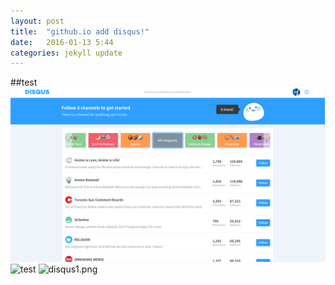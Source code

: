 ```yaml
---
layout: post
title:  "github.io add disqus!"
date:   2016-01-13 5:44
categories: jekyll update
---
```


##test
![test](https://github.com/ekeon/ekeon.github.io/blob/master/image/disqus1.png)
![test](/ekeon/ekeon.github.io/blob/master/image/disqus1.png?raw=true)
<img src="/ekeon/ekeon.github.io/blob/master/image/disqus1.png?raw=true" alt="disqus1.png">